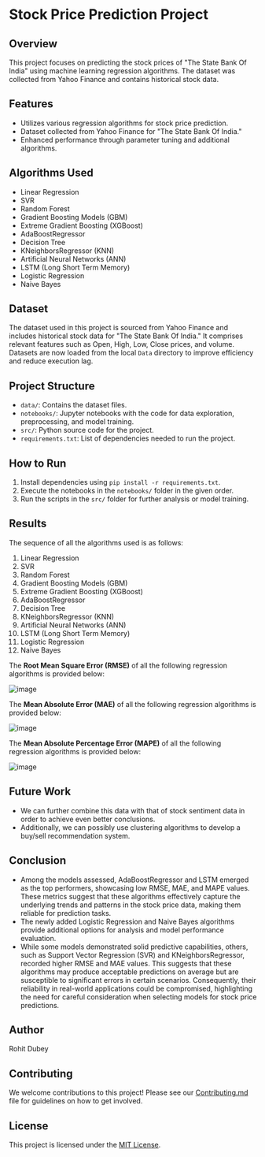 # Stock Price Prediction Project

## Overview

This project focuses on predicting the stock prices of "The State Bank Of India" using machine learning regression algorithms. The dataset was collected from Yahoo Finance and contains historical stock data.

## Features

- Utilizes various regression algorithms for stock price prediction.
- Dataset collected from Yahoo Finance for "The State Bank Of India."
- Enhanced performance through parameter tuning and additional algorithms.

## Algorithms Used

- Linear Regression
- SVR
- Random Forest
- Gradient Boosting Models (GBM)
- Extreme Gradient Boosting (XGBoost)
- AdaBoostRegressor
- Decision Tree
- KNeighborsRegressor (KNN)
- Artificial Neural Networks (ANN)
- LSTM (Long Short Term Memory)
- Logistic Regression
- Naive Bayes 
## Dataset

The dataset used in this project is sourced from Yahoo Finance and includes historical stock data for "The State Bank Of India." It comprises relevant features such as Open, High, Low, Close prices, and volume. 
Datasets are now loaded from the local `Data` directory to improve efficiency and reduce execution lag.

## Project Structure

- `data/`: Contains the dataset files.
- `notebooks/`: Jupyter notebooks with the code for data exploration, preprocessing, and model training.
- `src/`: Python source code for the project.
- `requirements.txt`: List of dependencies needed to run the project.

## How to Run

1. Install dependencies using `pip install -r requirements.txt`.
2. Execute the notebooks in the `notebooks/` folder in the given order.
3. Run the scripts in the `src/` folder for further analysis or model training.

## Results

The sequence of all the algorithms used is as follows:
1. Linear Regression
2. SVR
3. Random Forest
4. Gradient Boosting Models (GBM)
5. Extreme Gradient Boosting (XGBoost)
6. AdaBoostRegressor
7. Decision Tree
8. KNeighborsRegressor (KNN)
9. Artificial Neural Networks (ANN)
10. LSTM (Long Short Term Memory)
11. Logistic Regression
12. Naive Bayes

The **Root Mean Square Error (RMSE)** of all the following regression algorithms is provided below: 

![image](https://github.com/rohitinu6/Stock-Price-Prediction/assets/113301503/5c3d986f-ef0f-453e-8f5a-e43193489174)

The **Mean Absolute Error (MAE)** of all the following regression algorithms is provided below: 

![image](https://github.com/rohitinu6/Stock-Price-Prediction/assets/113301503/50b9a8ae-72c6-4927-8356-18af1f1cacfb)

The **Mean Absolute Percentage Error (MAPE)** of all the following regression algorithms is provided below: 

![image](https://github.com/rohitinu6/Stock-Price-Prediction/assets/113301503/4ddab02c-6fa4-414e-b14b-6642dbe6183b)

## Future Work

- We can further combine this data with that of stock sentiment data in order to achieve even better conclusions.
- Additionally, we can possibly use clustering algorithms to develop a buy/sell recommendation system.

## Conclusion

- Among the models assessed, AdaBoostRegressor and LSTM emerged as the top performers, showcasing low RMSE, MAE, and MAPE values. These metrics suggest that these algorithms effectively capture the underlying trends and patterns in the stock price data, making them reliable for prediction tasks.
- The newly added Logistic Regression and Naive Bayes algorithms provide additional options for analysis and model performance evaluation.
- While some models demonstrated solid predictive capabilities, others, such as Support Vector Regression (SVR) and KNeighborsRegressor, recorded higher RMSE and MAE values. This suggests that these algorithms may produce acceptable predictions on average but are susceptible to significant errors in certain scenarios. Consequently, their reliability in real-world applications could be compromised, highlighting the need for careful consideration when selecting models for stock price predictions.

## Author

Rohit Dubey

## Contributing

We welcome contributions to this project! Please see our [Contributing.md](./CONTRIBUTING.md) file for guidelines on how to get involved.

## License

This project is licensed under the [MIT License](LICENSE).

